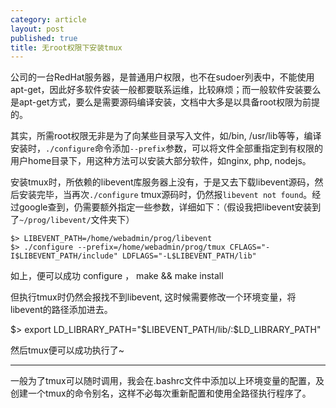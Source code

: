 ```yaml
---
category: article
layout: post
published: true
title: 无root权限下安装tmux
---
```


公司的一台RedHat服务器，是普通用户权限，也不在sudoer列表中，不能使用apt-get，因此好多软件安装一般都要联系运维，比较麻烦；而一般软件安装要么是apt-get方式，要么是需要源码编译安装，文档中大多是以具备root权限为前提的。

其实，所需root权限无非是为了向某些目录写入文件，如/bin, /usr/lib等等，编译安装时，`./configure`命令添加`--prefix`参数，可以将文件全部重指定到有权限的用户home目录下，用这种方法可以安装大部分软件，如nginx, php, nodejs。

安装tmux时，所依赖的libevent库服务器上没有，于是又去下载libevent源码，然后安装完毕，当再次`./configure` tmux源码时，仍然报`libevent not found`。经过google查到，仍需要额外指定一些参数，详细如下：（假设我把libevent安装到了`~/prog/libevent/`文件夹下）

    $> LIBEVENT_PATH=/home/webadmin/prog/libevent
    $> ./configure --prefix=/home/webadmin/prog/tmux CFLAGS="-I$LIBEVENT_PATH/include" LDFLAGS="-L$LIBEVENT_PATH/lib"

如上，便可以成功 configure ， make && make install

但执行tmux时仍然会报找不到libevent, 这时候需要修改一个环境变量，将libevent的路径添加进去。

$> export LD_LIBRARY_PATH="$LIBEVENT_PATH/lib/:$LD_LIBRARY_PATH"

然后tmux便可以成功执行了~

---
一般为了tmux可以随时调用，我会在.bashrc文件中添加以上环境变量的配置，及创建一个tmux的命令别名，这样不必每次重新配置和使用全路径执行程序了。